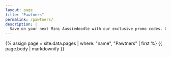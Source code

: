 ```yaml
---
layout: page
title: "Pawtners"
permalink: /pawtners/
description: |
  Save on your next Mini Aussiedoodle with our exclusive promo codes. Check out our current discounts and offers.
---
```


{% assign page = site.data.pages | where: "name", "Pawtners" | first %}
{{ page.body | markdownify }}
